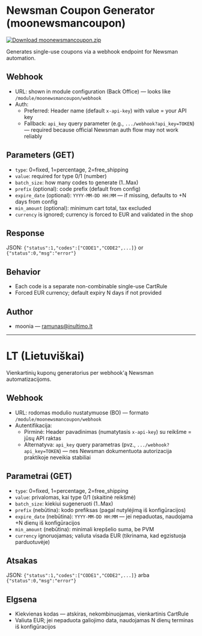 # Newsman Coupon Generator (moonewsmancoupon)

<a href="https://github.com/moonia33/moonewsmancoupon/releases/latest/download/moonewsmancoupon.zip">
  <img alt="Download moonewsmancoupon.zip" src="https://img.shields.io/badge/download-moonewsmancoupon.zip-blue?style=for-the-badge">
</a>

Generates single-use coupons via a webhook endpoint for Newsman automation.

## Webhook
- URL: shown in module configuration (Back Office) — looks like `/module/moonewsmancoupon/webhook`
- Auth:
  - Preferred: Header name (default `x-api-key`) with value = your API key
  - Fallback: `api_key` query parameter (e.g., `.../webhook?api_key=TOKEN`) — required because official Newsman auth flow may not work reliably

## Parameters (GET)
- `type`: 0=fixed, 1=percentage, 2=free_shipping
- `value`: required for type 0/1 (number)
- `batch_size`: how many codes to generate (1..Max)
- `prefix` (optional): code prefix (default from config)
- `expire_date` (optional): `YYYY-MM-DD HH:MM` — if missing, defaults to +N days from config
- `min_amount` (optional): minimum cart total, tax excluded
- `currency` is ignored; currency is forced to EUR and validated in the shop

## Response
JSON: `{"status":1,"codes":["CODE1","CODE2",...]}` or `{"status":0,"msg":"error"}`

## Behavior
- Each code is a separate non-combinable single-use CartRule
- Forced EUR currency; default expiry N days if not provided

## Author
- moonia — ramunas@inultimo.lt

---

# LT (Lietuviškai)

Vienkartinių kuponų generatorius per webhook'ą Newsman automatizacijoms.

## Webhook
- URL: rodomas modulio nustatymuose (BO) — formato `/module/moonewsmancoupon/webhook`
- Autentifikacija:
  - Pirminė: Header pavadinimas (numatytasis `x-api-key`) su reikšme = jūsų API raktas
  - Alternatyva: `api_key` query parametras (pvz., `.../webhook?api_key=TOKEN`) — nes Newsman dokumentuota autorizacija praktikoje neveikia stabiliai

## Parametrai (GET)
- `type`: 0=fixed, 1=percentage, 2=free_shipping
- `value`: privalomas, kai type 0/1 (skaitinė reikšmė)
- `batch_size`: kiekiui sugeneruoti (1..Max)
- `prefix` (nebūtina): kodo prefiksas (pagal nutylėjimą iš konfigūracijos)
- `expire_date` (nebūtina): `YYYY-MM-DD HH:MM` — jei nepaduotas, naudojama +N dienų iš konfigūracijos
- `min_amount` (nebūtina): minimali krepšelio suma, be PVM
- `currency` ignoruojamas; valiuta visada EUR (tikrinama, kad egzistuoja parduotuvėje)

## Atsakas
JSON: `{"status":1,"codes":["CODE1","CODE2",...]}` arba `{"status":0,"msg":"error"}`

## Elgsena
- Kiekvienas kodas — atskiras, nekombinuojamas, vienkartinis CartRule
- Valiuta EUR; jei nepaduota galiojimo data, naudojamas N dienų terminas iš konfigūracijos
